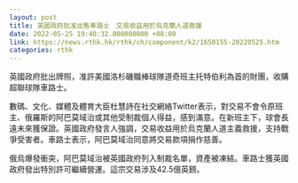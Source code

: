 ```yaml
---
layout: post
title: 英國政府批准出售車路士　交易收益用於烏克蘭人道救援
date: 2022-05-25 19:40:32.000000000 +08:00
link: https://news.rthk.hk/rthk/ch/component/k2/1650155-20220525.htm
categories: rthk
---
```


英國政府批出牌照，准許美國洛杉磯職棒球隊道奇班主托特伯利為首的財團，收購超聯球隊車路士。

數碼、文化、媒體及體育大臣杜慧詩在社交網絡Twitter表示，對交易不會令原班主、俄羅斯的阿巴莫域治或其他受制裁個人得益，感到滿意。在新班主下，球會長遠未來獲保證。英國政府發言人強調，交易收益用於烏克蘭人道主義救援，支持戰爭受害者。車路士表示，阿巴莫域治同意將交易款項捐作慈善。

俄烏爆發衝突，阿巴莫域治被英國政府列入制裁名單，資產被凍結。車路士獲英國政府發出特別許可繼續營運。這宗交易涉及42.5億英鎊。
